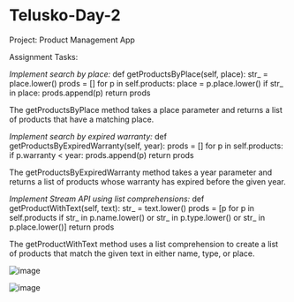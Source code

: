 # Telusko-Day-2
Project: Product Management App

Assignment Tasks:

*Implement search by place:*
def getProductsByPlace(self, place):
    str_ = place.lower()
    prods = []
    for p in self.products:
        place = p.place.lower()
        if str_ in place:
            prods.append(p)
    return prods
    
The getProductsByPlace method takes a place parameter and returns a list of products that have a matching place.

*Implement search by expired warranty:*
def getProductsByExpiredWarranty(self, year):
    prods = []
    for p in self.products:
        if p.warranty < year:
            prods.append(p)
    return prods
    
The getProductsByExpiredWarranty method takes a year parameter and returns a list of products whose warranty has expired before the given year.

*Implement Stream API using list comprehensions:*
def getProductWithText(self, text):
    str_ = text.lower()
    prods = [p for p in self.products if str_ in p.name.lower() or str_ in p.type.lower() or str_ in p.place.lower()]
    return prods
    
The getProductWithText method uses a list comprehension to create a list of products that match the given text in either name, type, or place.



![image](https://github.com/Vyankatesh-Telusko/Telusko-Day-2/assets/134121798/8f5bda85-a379-4555-bab6-7e8078a1d6d8)

![image](https://github.com/Vyankatesh-Telusko/Telusko-Day-2/assets/134121798/fbda1154-0503-4e92-9077-98d5204b0a4c)
